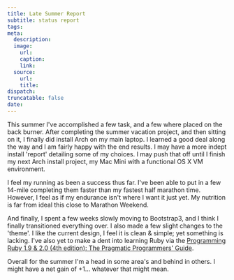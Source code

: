 ```yaml
---
title: Late Summer Report
subtitle: status report
tags:
meta:
  description:
  image:
    url:
    caption:
    link:
  source:
    url:
    title:
dispatch:
truncatable: false
date:
---
```


This summer I've accomplished a few task, and a few where placed on the back burner. After completing the summer vacation project, and then sitting on it, I finally did install Arch on my main laptop. I learned a good deal along the way and I am fairly happy with the end results. I may have a more indept install 'report' detailing some of my choices. I may push that off until I finish my next Arch install project, my Mac Mini with a functional OS X VM environment.

I feel my running as been a success thus far. I've been able to put in a few 14-mile completing them faster than my fastest half marathon time. However, I feel as if my endurance isn't where I want it just yet. My nutrition is far from ideal this close to Marathon Weekend.

And finally, I spent a few weeks slowly moving to Bootstrap3, and I think I finally transitioned everything over. I also made a few slight changes to the 'theme'. I like the current design, I feel it is clean & simple; yet something is lacking. I've also yet to make a dent into learning Ruby via the [Programming Ruby 1.9 & 2.0 (4th edition): The Pragmatic Programmers' Guide][rubyBook].

Overall for the summer  I'm a head in some area's and behind in others. I might have a net gain of +1... whatever that might mean.

[rubyBook]: http://pragprog.com/book/ruby4/programming-ruby-1-9-2-0 "by Dave Thomas, with Chad Fowler and Andy Hunt"
